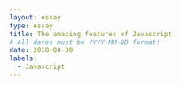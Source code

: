 ```yaml
---
layout: essay
type: essay
title: The amazing features of Javascript
# All dates must be YYYY-MM-DD format!
date: 2018-08-30
labels:
  - Javascript
---
```



<div style="text-indent:2em">
 
</div>

